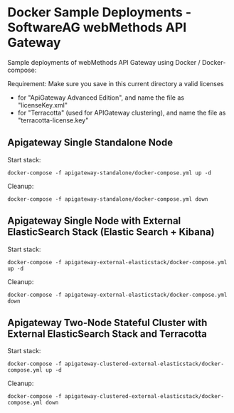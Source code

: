 # Docker Sample Deployments - SoftwareAG webMethods API Gateway

Sample deployments of webMethods API Gateway using Docker / Docker-compose:

Requirement: Make sure you save in this current directory a valid licenses
 - for "ApiGateway Advanced Edition", and name the file as "licenseKey.xml"
 - for "Terracotta" (used for APIGateway clustering), and name the file as "terracotta-license.key"

## Apigateway Single Standalone Node

Start stack:

```
docker-compose -f apigateway-standalone/docker-compose.yml up -d
```

Cleanup:

```
docker-compose -f apigateway-standalone/docker-compose.yml down
```

## Apigateway Single Node with External ElasticSearch Stack (Elastic Search + Kibana)

Start stack:

```
docker-compose -f apigateway-external-elasticstack/docker-compose.yml up -d
```

Cleanup:

```
docker-compose -f apigateway-external-elasticstack/docker-compose.yml down
```

## Apigateway Two-Node Stateful Cluster with External ElasticSearch Stack and Terracotta

Start stack:

```
docker-compose -f apigateway-clustered-external-elasticstack/docker-compose.yml up -d
```

Cleanup:

```
docker-compose -f apigateway-clustered-external-elasticstack/docker-compose.yml down
```
